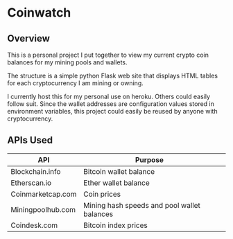 Coinwatch
=========

Overview
--------

This is a personal project I put together to view my current crypto coin balances for my mining pools and wallets.

The structure is a simple python Flask web site that displays HTML tables for each cryptocurrency I am mining or owning.

I currently host this for my personal use on heroku. Others could easily follow suit. Since the wallet addresses are configuration values stored in environment variables, this project could easily be reused by anyone with cryptocurrency.

APIs Used
--------

|    API                  |    Purpose                                          |   |
|-------------------------|-----------------------------------------------------|---|
|    Blockchain.info      |    Bitcoin   wallet balance                         |   |
|    Etherscan.io         |    Ether   wallet balance                           |   |
|    Coinmarketcap.com    |    Coin   prices                                    |   |
|    Miningpoolhub.com    |    Mining   hash speeds and pool wallet balances    |   |
|    Coindesk.com         |    Bitcoin index  prices                            |   |
